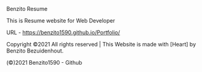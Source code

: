 Benzito Resume

This is Resume website for Web Developer

URL - https://benzito1590.github.io/Portfolio/
 
Copyright ©2021 All rights reserved | This Website is made with [Heart] by Benzito Bezuidenhout.

(©)2021 Benzito1590 - Github